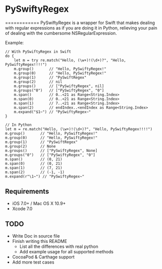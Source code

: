# PySwiftyRegex
============
PySwiftyRegex is a wrapper for Swift that makes dealing with regular expressions as if you are doing it in Python, relieving your pain of dealing with the cumbersome NSRegularExpression.

Example:

```
// With PySwiftyRegex in Swift
do {
	let m = try re.match("Hello, (\w+)!(\d+)?", "Hello, PySwiftyRegex!!!!")
	m.group()       // "Hello, PySwiftyRegex!"
	m.group(0)      // "Hello, PySwiftyRegex!"
	m.group(1)      // "PySwiftRegex"
	m.group(2)      // nil
	m.groups()      // ["PySwiftyRegex", nil]
	m.groups("0")   // ["PySwiftyRegex", "0"]
	m.span()        // 0..<21 as Range<String.Index>
	m.span(0)       // 0..<21 as Range<String.Index>
	m.span(1)       // 7..<21 as Range<String.Index>
	m.span(2)       // endIndex..<endIndex as Range<String.Index>
	m.expand("$1~") // "PySwiftyRegex~"
}
```

```
// In Python
let m = re.match("Hello, (\w+)!(\d+)?", "Hello, PySwiftyRegex!!!!")
m.group()       // "Hello, PySwiftyRegex!"
m.group(0)      // "Hello, PySwiftyRegex!"
m.group(1)      // "PySwiftRegex"
m.group(2)      // None
m.groups()      // ["PySwiftyRegex", None]
m.groups("0")   // ["PySwiftyRegex", "0"]
m.span()        // (0, 21)
m.span(0)       // (0, 21)
m.span(1)       // (7, 21)
m.span(2)       // (-1, -1)
m.expand(r"\1~") // "PySwiftyRegex~"
```

## Requirements

- iOS 7.0+ / Mac OS X 10.9+
- Xcode 7.0


## TODO

* Write Doc in source file
* Finish writing this README
	* List all the differences with real python
	* Add example usage for all supported methods
* CocoaPod & Carthage support
* Add more test cases